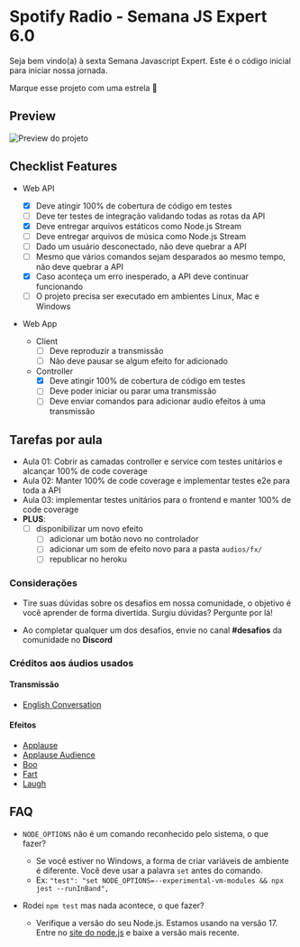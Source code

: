 # Spotify Radio - Semana JS Expert 6.0

Seja bem vindo(a) à sexta Semana Javascript Expert. Este é o código inicial para iniciar nossa jornada.

Marque esse projeto com uma estrela 🌟

## Preview

![Preview do projeto](./prints/demo.png)

## Checklist Features

- Web API

  - [x] Deve atingir 100% de cobertura de código em testes
  - [ ] Deve ter testes de integração validando todas as rotas da API
  - [x] Deve entregar arquivos estáticos como Node.js Stream
  - [ ] Deve entregar arquivos de música como Node.js Stream
  - [ ] Dado um usuário desconectado, não deve quebrar a API
  - [ ] Mesmo que vários comandos sejam desparados ao mesmo tempo, não deve quebrar a API
  - [x] Caso aconteça um erro inesperado, a API deve continuar funcionando
  - [ ] O projeto precisa ser executado em ambientes Linux, Mac e Windows

- Web App
  - Client
    - [ ] Deve reproduzir a transmissão
    - [ ] Não deve pausar se algum efeito for adicionado
  - Controller
    - [x] Deve atingir 100% de cobertura de código em testes
    - [ ] Deve poder iniciar ou parar uma transmissão
    - [ ] Deve enviar comandos para adicionar audio efeitos à uma transmissão

## Tarefas por aula

- Aula 01: Cobrir as camadas controller e service com testes unitários e alcançar 100% de code coverage
- Aula 02: Manter 100% de code coverage e implementar testes e2e para toda a API
- Aula 03: implementar testes unitários para o frontend e manter 100% de code coverage
- **PLUS**:
  - [ ] disponibilizar um novo efeito
    - [ ] adicionar um botão novo no controlador
    - [ ] adicionar um som de efeito novo para a pasta `audios/fx/`
    - [ ] republicar no heroku

### Considerações

- Tire suas dúvidas sobre os desafios em nossa comunidade, o objetivo é você aprender de forma divertida. Surgiu dúvidas? Pergunte por lá!

- Ao completar qualquer um dos desafios, envie no canal **#desafios** da comunidade no **Discord**

### Créditos aos áudios usados

#### Transmissão

- [English Conversation](https://youtu.be/ytmMipczEI8)

#### Efeitos

- [Applause](https://youtu.be/mMn_aYpzpG0)
- [Applause Audience](https://youtu.be/3IC76o_lhFw)
- [Boo](https://youtu.be/rYAQN11a2Dc)
- [Fart](https://youtu.be/4PnUfYhbDDM)
- [Laugh](https://youtu.be/TZ90IUrMNCo)

## FAQ

- `NODE_OPTIONS` não é um comando reconhecido pelo sistema, o que fazer?

  - Se você estiver no Windows, a forma de criar variáveis de ambiente é diferente. Você deve usar a palavra `set` antes do comando.
  - Ex: `"test": "set NODE_OPTIONS=--experimental-vm-modules && npx jest --runInBand",`

- Rodei `npm test` mas nada acontece, o que fazer?
  - Verifique a versão do seu Node.js. Estamos usando na versão 17. Entre no [site do node.js](https://nodejs.org) e baixe a versão mais recente.
